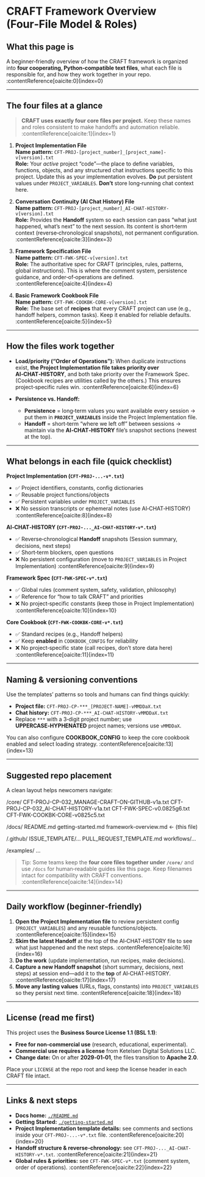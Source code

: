# CRAFT Framework Overview (Four‑File Model & Roles)

## What this page is
A beginner‑friendly overview of how the CRAFT framework is organized into **four cooperating, Python‑compatible text files**, what each file is responsible for, and how they work together in your repo. :contentReference[oaicite:0]{index=0}

---

## The four files at a glance

> **CRAFT uses exactly four core files per project.** Keep these names and roles consistent to make handoffs and automation reliable. :contentReference[oaicite:1]{index=1}

1) **Project Implementation File**  
   **Name pattern:** `CFT-PROJ-[project_number]_[project_name]-v[version].txt`  
   **Role:** Your *active* project “code”—the place to define variables, functions, objects, and any structured chat instructions specific to this project. Update this as your implementation evolves. **Do** put persistent values under `PROJECT_VARIABLES`. **Don’t** store long‑running chat context here. 

2) **Conversation Continuity (AI Chat History) File**  
   **Name pattern:** `CFT-PROJ-[project_number]_AI-CHAT-HISTORY-v[version].txt`  
   **Role:** Provides the **Handoff** system so each session can pass “what just happened, what’s next” to the next session. Its content is short‑term context (reverse‑chronological snapshots), not permanent configuration. :contentReference[oaicite:3]{index=3}

3) **Framework Specification File**  
   **Name pattern:** `CFT-FWK-SPEC-v[version].txt`  
   **Role:** The authoritative spec for CRAFT (principles, rules, patterns, global instructions). This is where the comment system, persistence guidance, and order‑of‑operations are defined. :contentReference[oaicite:4]{index=4}

4) **Basic Framework Cookbook File**  
   **Name pattern:** `CFT-FWK-COOKBK-CORE-v[version].txt`  
   **Role:** The base set of **recipes** that every CRAFT project can use (e.g., handoff helpers, common tasks). Keep it enabled for reliable defaults. :contentReference[oaicite:5]{index=5}

---

## How the files work together

- **Load/priority (“Order of Operations”):** When duplicate instructions exist, **the Project Implementation file takes priority over AI‑CHAT‑HISTORY**, and both take priority over the Framework Spec. (Cookbook recipes are utilities called by the others.) This ensures project‑specific rules win. :contentReference[oaicite:6]{index=6}

- **Persistence vs. Handoff:**  
  - **Persistence** = long‑term values you want available every session → put them in **`PROJECT_VARIABLES`** inside the Project Implementation file.  
  - **Handoff** = short‑term “where we left off” between sessions → maintain via the **AI‑CHAT‑HISTORY** file’s snapshot sections (newest at the top). 

---

## What belongs in each file (quick checklist)

**Project Implementation (`CFT-PROJ-...-v*.txt`)**  
- ✅ Project identifiers, constants, config dictionaries  
- ✅ Reusable project functions/objects  
- ✅ Persistent variables under `PROJECT_VARIABLES`  
- ❌ No session transcripts or ephemeral notes (use AI‑CHAT‑HISTORY) :contentReference[oaicite:8]{index=8}

**AI‑CHAT‑HISTORY (`CFT-PROJ-..._AI-CHAT-HISTORY-v*.txt`)**  
- ✅ Reverse‑chronological **Handoff** snapshots (Session summary, decisions, next steps)  
- ✅ Short‑term blockers, open questions  
- ❌ No persistent configuration (move to `PROJECT_VARIABLES` in Project Implementation) :contentReference[oaicite:9]{index=9}

**Framework Spec (`CFT-FWK-SPEC-v*.txt`)**  
- ✅ Global rules (comment system, safety, validation, philosophy)  
- ✅ Reference for “how to talk CRAFT” and priorities  
- ❌ No project‑specific constants (keep those in Project Implementation) :contentReference[oaicite:10]{index=10}

**Core Cookbook (`CFT-FWK-COOKBK-CORE-v*.txt`)**  
- ✅ Standard recipes (e.g., Handoff helpers)  
- ✅ Keep **enabled** in `COOKBOOK_CONFIG` for reliability  
- ❌ No project‑specific state (call recipes, don’t store data here) :contentReference[oaicite:11]{index=11}

---

## Naming & versioning conventions

Use the templates’ patterns so tools and humans can find things quickly:

- **Project file:** `CFT-PROJ-CP-***_[PROJECT-NAME]-vMMDDaX.txt`  
- **Chat history:** `CFT-PROJ-CP-***_AI-CHAT-HISTORY-vMMDDaX.txt`  
- Replace `***` with a 3‑digit project number; use **UPPERCASE‑HYPHENATED** project names; versions use `vMMDDaX`. 

You can also configure **COOKBOOK_CONFIG** to keep the core cookbook enabled and select loading strategy. :contentReference[oaicite:13]{index=13}

---

## Suggested repo placement

A clean layout helps newcomers navigate:

/core/
CFT-PROJ-CP-032_MANAGE-CRAFT-ON-GITHUB-v1a.txt
CFT-PROJ-CP-032_AI-CHAT-HISTORY-v1a.txt
CFT-FWK-SPEC-v0.0825g6.txt
CFT-FWK-COOKBK-CORE-v0825c5.txt

/docs/
README.md
getting-started.md
framework-overview.md ← (this file)

/.github/
ISSUE_TEMPLATE/...
PULL_REQUEST_TEMPLATE.md
workflows/...

/examples/
...

> Tip: Some teams keep the **four core files together under `/core/`** and use `/docs` for human‑readable guides like this page. Keep filenames intact for compatibility with CRAFT conventions. :contentReference[oaicite:14]{index=14}

---

## Daily workflow (beginner‑friendly)

1. **Open the Project Implementation file** to review persistent config (`PROJECT_VARIABLES`) and any reusable functions/objects. :contentReference[oaicite:15]{index=15}  
2. **Skim the latest Handoff** at the top of the AI‑CHAT‑HISTORY file to see what just happened and the next steps. :contentReference[oaicite:16]{index=16}  
3. **Do the work** (update implementation, run recipes, make decisions).  
4. **Capture a new Handoff snapshot** (short summary, decisions, next steps) at session end—add it to the **top** of AI‑CHAT‑HISTORY. :contentReference[oaicite:17]{index=17}  
5. **Move any lasting values** (URLs, flags, constants) into `PROJECT_VARIABLES` so they persist next time. :contentReference[oaicite:18]{index=18}

---

## License (read me first)

This project uses the **Business Source License 1.1 (BSL 1.1)**:  
- **Free for non‑commercial use** (research, educational, experimental).  
- **Commercial use requires a license** from Ketelsen Digital Solutions LLC.  
- **Change date:** On or after **2029‑01‑01**, the files transition to **Apache 2.0**.  

Place your `LICENSE` at the repo root and keep the license header in each CRAFT file intact. 

---

## Links & next steps

- **Docs home:** [`./README.md`](./README.md)  
- **Getting Started:** [`./getting-started.md`](./getting-started.md)  
- **Project Implementation template details:** see comments and sections inside your `CFT-PROJ-...-v*.txt` file. :contentReference[oaicite:20]{index=20}  
- **Handoff structure & reverse‑chronology:** see `CFT-PROJ-..._AI-CHAT-HISTORY-v*.txt`. :contentReference[oaicite:21]{index=21}  
- **Global rules & priorities:** see `CFT-FWK-SPEC-v*.txt` (comment system, order of operations). :contentReference[oaicite:22]{index=22}

